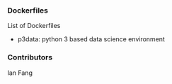 ### Dockerfiles
List of Dockerfiles

- p3data: python 3 based data science environment

### Contributors
Ian Fang

